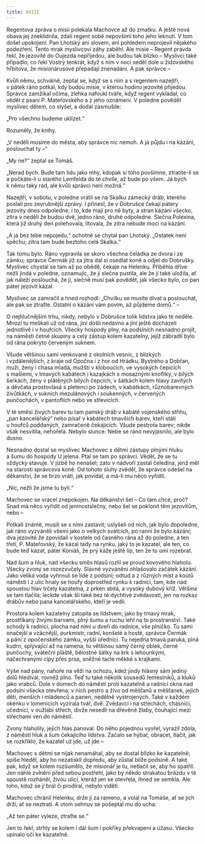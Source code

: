 ```yaml
---
title: XXIII
---
```


Regentova zpráva o misii polekala Machovce až do zmatku. A ještě nová obava jej zneklidnila, zdali regent sobě nepovšiml toho jeho leknutí. V tom došel upokojení. Pan Lhotský ani slovem, ani pohledem neprojevil nějakého podezření. Tento mrak myslivcovi záhy zaběhl. Ale misie – Regent pravda řekl, že jezovité do Oujezda nepřijedou, ale budou tak blízko – Myslivci také připadlo, co řekl Vostrý tenkrát, když s ním v noci seděl dole u židovského hřbitova, že misionárusové přepadají znenadání. A pak správce –

Kvůli němu, schválně, zeptal se, když se s ním a s regentem nazejtří, v pátek ráno potkal, kdy budou misie, v kterou hodinu jezovité přijedou. Správce zamžikal očima, zlehka nafoukl tváře, když regent vykládal, co věděl z psaní P. Mateřovského a z jeho oznámení. V poledne pověděl myslivec dětem, co slyšel, a dodal zasmušile:

„Pro všechno budeme uklízet.“

Rozuměly, že knihy.

„V neděli musíme do města, aby správce nic nemoh. A já půjdu i na kázání, poslouchat ty –“

„My ne?“ zeptal se Tomáš.

„Nerad bych. Bude tam lidu jako mhy, kdopak si toho povšimne, ztratíte-li se a počkáte-li u starého Lemfelda do té chvíle, až bude po všem. Já bych k němu taky rád, ale kvůli správci není možná.“

Nazejtří, v sobotu, v poledne vrátil se na Skalku zámecký dráb, kterého poslali pro zevrubnější zprávy. I přinesl, že v Dobrušce čekají pátery jezovity dnes odpoledne, i to, kde mají pro ně byty, a stran kázání všecko, zítra v neděli že budou dvě, jedno ráno, druhé odpoledne. Slečna Polexina, která již druhý den polehovala, litovala, že zítra nebude moci na kázání.

„A já bez tebe nepojedu,“ ochotně se chytal pan Lhotský. „Ostatek není spěchu; zítra tam bude beztoho celá Skalka.“

Tak tomu bylo. Ráno vypravila se skoro všechna čeládka ze dvora i ze zámku; správce Čermák již za jitra dal si osedlat koně a odjel do Dobrušky. Myslivec chystal se tam až po obědě, čekaje na Helenku. Přiběhla dříve nežli jindá v poledne, oznamujíc, že ji slečna pustila, ale že jí také uložila, ať jak náleží poslouchá, že jí, slečně musí pak povědět, jak všecko bylo, co pan páter jezovit kázal.

Myslivec se zamračil a hned rozhodl: „Chvilku se musíte dívat a poslouchat, ale pak se ztraťte. Ostatní o kázání vám povím, až půjdeme domů.“ –

O nejhlučnějším trhu, nikdy, nebylo v Dobrušce tolik lidstva jako té neděle. Mnozí tu meškali už od rána, jiní došli nedávno a jiní ještě docházeli jednotlivě i v houfcích. Všecky hospody plny, na podsíních nesnadno projít, na náměstí četné skupiny a celý zástup kolem kazatelny, jejíž zábradlí bylo od rána pokryto červeným suknem.

Všude většinou samí venkované z okolních vesnic, z blízkých i vzdálenějších, z kraje od Opočna i z hor od Hrádku, Bystrého a Dobřan, muži, ženy i chasa mladá, mužští v kloboucích, ve vysokých čepicích s mašlemi, v tmavých kabátech i kazajkách s mosaznými knoflíky, v bílých šerkách, ženy v plátěných bílých čepcích, v šátkách kolem hlavy zavitých a děvčata prostovlasá s pletenci po zádech, v kabátkách, různobarevných živůtkách, v sukních mezulánových i soukenných, v červených punčochách, v pantoflích nebo ve střevících.

V té směsi živých barev tu tam panský dráb v kabátě vojenského střihu, „pan kancelářský“ nebo písař v kabátech tmavších barev, kteří stáli u houfců poddaných, zamračeně čekajících. Všude pestrota barev; nikde však nesvítila, nehořela. Nebylo slunce. Nebe se ráno nevyjasnilo, ale bylo dusno.

Nesnadno dostal se myslivec Machovec s dětmi zástupy plnými hluku a šumu do hospody U jelena. Ptal se tam po správci. Věděl, že se tu vždycky stavuje. V jizbě ho nenašel; zato v nádvoří zastal čeledína, jenž měl na starosti správcova koně. Od tohoto sluhy zvěděl, že správce odešel na děkanství, že se brzo vrátí, jak povídal, a má-li mu něco vyřídit.

„Nic, nežli že jsme tu byli.“

Machovec se vracel znepokojen. Na děkanství šel – Co tam chce, proč? Snad má něco vyřídit od jemnostslečny, nebo šel se poklonit těm jezovitům, nebo –

Potkali známé, musili se s nimi zastavit; uslyšeli od nich, jak bylo dopoledne, jak ráno vyzváněli všemi jako o velkých svátcích, po ranní že bylo kázání; dva jezovité že zpovídali v kostele od časného rána až do poledne, a ten třetí, P. Mateřovský, že kázal tady na rynku, jaký to je kazatel, ale ten, co bude teď kázat, páter Koniáš, že prý káže ještě líp, ten že to umí rozebrat.

Nad šum a hluk, nad všecku směs hlasů rozlil se proud kovového hlaholu. Všecky zvony se rozezvučely. Slavné vyzvánění ohlašovalo začátek kázání. Jako veliká voda vyhrnuli se lidé z podsíní; odtud a z různých míst a koutů náměstí i z ulic hnaly se houfy doprostřed rynku k radnici, tam, kde nad spoustou hlav trčely kazatelna, z prken sbitá, a vysoký dubový kříž. Většina se tam tlačila; leckde však šli také bez té dychtivé zvědavosti, jen na rozkaz drábův nebo pana kancelářského, kteří je vedli.

Prostora kolem kazatelny zatopila se lidstvem; jako by tmavý mrak, prostříkaný živými barvami, plný šumu a ruchu lehl na to prostranství. Také schody k radnici, plocha nad nimi u dveří do radnice, vše plničko. Tu sami onačejší a vzácnější, purkmistr, radní, konšelé a hosté, správce Čermák a páni z opočenského zámku, vyšší úředníci. Tu nejedna tmavá paruka, plná kudrn, splývající až na ramena, tu většinou samý černý oblek, černé punčochy, sváteční pláště, bělostné šátky na krk s lehounkými, načechranými cípy přes prsa, sněžné tacle měkké s krajkami.

Výše nad pány, nahoře na věži na ochozu, kdež jindy hlásný sám jediný dolů hledíval, rovněž plno. Teď tu také několik sousedů řemeslníků, a kluků jako vrabců. Dole v domech do náměstí proti kazatelně a radnici okna nad podsíní všecka otevřena; v nich pestro a živo od měšťanů a měšťanek, jejich dětí, menších i mládenců a panen, nedělně vystrojených. Také v každém okénku v lomenicích vyzírala tvář, dvě. Zvědavci i na střechách, chasníci, učedníci, v oužlabí střech, divže nesedli na dřevěné žlaby, čouhající mezi střechami ven do náměstí.

Zvony hlaholily, jejich hlas panoval. Do něho pojednou vyvřel, vyrazil zdola, z náměstí hluk a šum čekajícího lidstva. Začalo se hýbat, obracet, tlačit, jak se rozkřiklo, že kazatel už jde, už jde –

Machovec s dětmi se nijak nenamáhal, aby se dostal blízko ke kazatelně; spíše hleděl, aby ho nezatiskli dopředu, aby zůstal blíže podsíně. A také pak, když se kolem rozšumělo, že misionář je tu, netlačil se, aby ho spatřil. Jen náhlé zvlnění před sebou postřehl, jako by někdo strakatou brázdu v té spoustě rozháněl, živou ulici, kteráž jen se otevřela, ihned se semkla. Ale toho, kdož se jí bral či prodíral, nebylo viděti.

Machovec chránil Helenku, drže ji za rameno, a volal na Tomáše, ať se jich drží, ať se neztratí. A vtom sehnuv se pošeptal mu do ucha:

„Až ten páter vyleze, ztraťte se.“

Jen to řekl, strhly se kolem i dál šum i pokřiky překvapení a úžasu. Všecko upínalo oči ke kazatelně.

